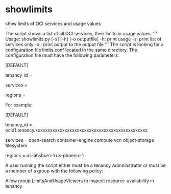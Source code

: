# showlimits
show limits of OCI services and usage values

The script shows a list of all OCI services, their limits in usage values.
'''
Usage:  showlimits.py [-s] [-h] [-o outputfile]
 -h: print usage
 -s: print list of services only
 -o <outfile>: print output to the output file
'''
The script is looking for a configuration file limits.conf located in the same directory. The configuration file must have the following parameters:

[DEFAULT]

tenancy_id =

services =

regions =

For example:

[DEFAULT]

tenancy_id = ocid1.tenancy.xxxxxxxxxxxxxxxxxxxxxxxxxxxxxxxxxxxxxxxxxxxxxx

services = open-search container-engine compute vcn object-storage filesystem

regions = us-ahsburn-1 us-phoenix-1

A user running the script either must be a tenancy Admninstrator or must be a member of a group with the following policy:

 Allow group LimitsAndUsageViewers to inspect resource-availability in tenancy
